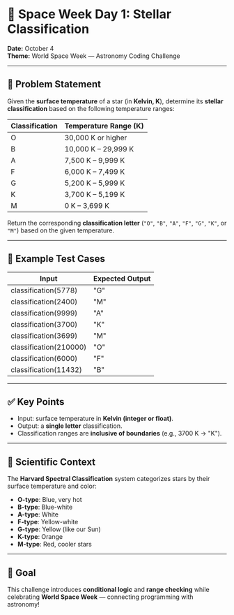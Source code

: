 # 🌌 Space Week Day 1: Stellar Classification

**Date:** October 4  
**Theme:** World Space Week — Astronomy Coding Challenge  

---

## 📌 Problem Statement
Given the **surface temperature** of a star (in **Kelvin, K**), determine its **stellar classification** based on the following temperature ranges:

| Classification | Temperature Range (K)      |
|----------------|-----------------------------|
| O | 30,000 K or higher |
| B | 10,000 K – 29,999 K |
| A | 7,500 K – 9,999 K |
| F | 6,000 K – 7,499 K |
| G | 5,200 K – 5,999 K |
| K | 3,700 K – 5,199 K |
| M | 0 K – 3,699 K |

Return the corresponding **classification letter** (`"O"`, `"B"`, `"A"`, `"F"`, `"G"`, `"K"`, or `"M"`) based on the given temperature.

---

## 🧪 Example Test Cases

| Input | Expected Output |
|-------|-----------------|
| classification(5778) | "G" |
| classification(2400) | "M" |
| classification(9999) | "A" |
| classification(3700) | "K" |
| classification(3699) | "M" |
| classification(210000) | "O" |
| classification(6000) | "F" |
| classification(11432) | "B" |

---

## ✅ Key Points
- Input: surface temperature in **Kelvin (integer or float)**.  
- Output: a **single letter** classification.  
- Classification ranges are **inclusive of boundaries** (e.g., 3700 K → "K").  

---

## 🌠 Scientific Context
The **Harvard Spectral Classification** system categorizes stars by their surface temperature and color:
- **O-type**: Blue, very hot  
- **B-type**: Blue-white  
- **A-type**: White  
- **F-type**: Yellow-white  
- **G-type**: Yellow (like our Sun)  
- **K-type**: Orange  
- **M-type**: Red, cooler stars  

---

## 🎯 Goal
This challenge introduces **conditional logic** and **range checking** while celebrating **World Space Week** — connecting programming with astronomy!
